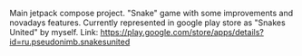 Main jetpack compose project. "Snake" game with some improvements and novadays features. Currently represented in google play store as "Snakes United" by myself. Link: https://play.google.com/store/apps/details?id=ru.pseudonimb.snakesunited
